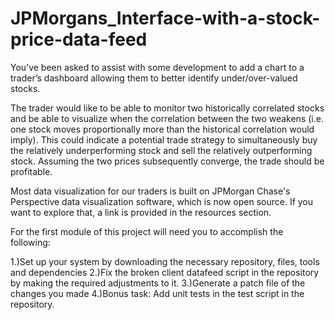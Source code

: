 # JPMorgans_Interface-with-a-stock-price-data-feed

You’ve been asked to assist with some development to add a chart to a trader’s dashboard allowing them to better identify under/over-valued stocks.

The trader would like to be able to monitor two historically correlated stocks and be able to visualize when the correlation between the two weakens (i.e. one stock moves proportionally more than the historical correlation would imply). This could indicate a potential trade strategy to simultaneously buy the relatively underperforming stock and sell the relatively outperforming stock. Assuming the two prices subsequently converge, the trade should be profitable.

Most data visualization for our traders is built on JPMorgan Chase's Perspective data visualization software, which is now open source. If you want to explore that, a link is provided in the resources section. 

For the first module of this project will need you to accomplish the following:

1.)Set up your system by downloading the necessary repository, files, tools and dependencies
2.)Fix the broken client datafeed script in the repository by making the required adjustments to it.
3.)Generate a patch file of the changes you made
4.)Bonus task: Add unit tests in the test script in the repository.
